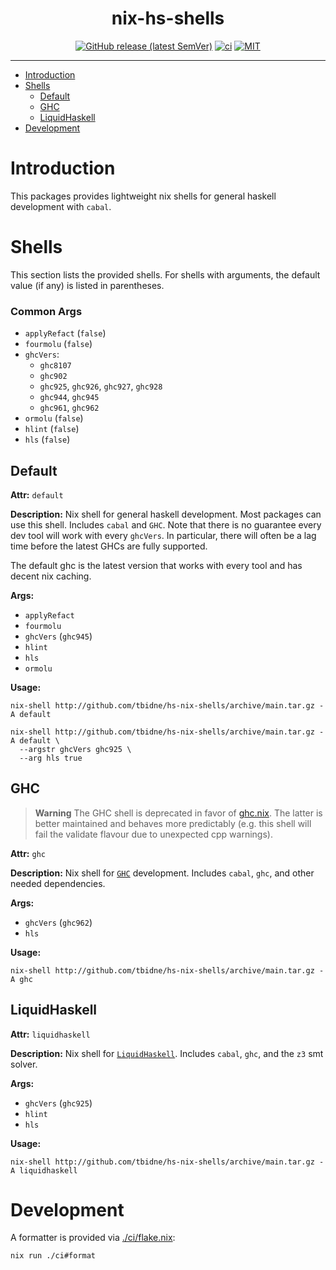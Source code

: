 <div align="center">

# nix-hs-shells

[![GitHub release (latest SemVer)](https://img.shields.io/github/v/release/tbidne/nix-hs-shells?include_prereleases&sort=semver)](https://github.com/tbidne/shrun/releases/)
[![ci](http://img.shields.io/github/actions/workflow/status/tbidne/hs-nix-shells/ci.yaml?branch=main&labelColor=2f353c)](https://github.com/tbidne/hs-nix-shells/actions/workflows/ci.yaml)
[![MIT](https://img.shields.io/github/license/tbidne/nix-hs-shells?color=blue)](https://opensource.org/licenses/MIT)

</div>

---

- [Introduction](#introduction)
- [Shells](#shells)
  - [Default](#default)
  - [GHC](#ghc)
  - [LiquidHaskell](#liquidhaskell)
- [Development](#development)

# Introduction

This packages provides lightweight nix shells for general haskell development with `cabal`.

# Shells

This section lists the provided shells. For shells with arguments, the default value (if any) is listed in parentheses.

### Common Args

* `applyRefact` (`false`)
* `fourmolu` (`false`)
* `ghcVers`:
  * `ghc8107`
  * `ghc902`
  * `ghc925`, `ghc926`, `ghc927`, `ghc928`
  * `ghc944`, `ghc945`
  * `ghc961`, `ghc962`
* `ormolu` (`false`)
* `hlint` (`false`)
* `hls` (`false`)

## Default

**Attr:** `default`

**Description:** Nix shell for general haskell development. Most packages can use this shell. Includes `cabal` and `GHC`. Note that there is no guarantee every dev tool will work with every `ghcVers`. In particular, there will often be a lag time before the latest GHCs are fully supported.

The default ghc is the latest version that works with every tool and has decent nix caching.

**Args:**

* `applyRefact`
* `fourmolu`
* `ghcVers` (`ghc945`)
* `hlint`
* `hls`
* `ormolu`

**Usage:**

```
nix-shell http://github.com/tbidne/hs-nix-shells/archive/main.tar.gz -A default

nix-shell http://github.com/tbidne/hs-nix-shells/archive/main.tar.gz -A default \
  --argstr ghcVers ghc925 \
  --arg hls true
```

## GHC

> **Warning**
> The GHC shell is deprecated in favor of [ghc.nix](https://www.github.com/alpmestan/ghc.nix). The latter is better maintained and behaves more predictably (e.g. this shell will fail the validate flavour due to unexpected cpp warnings).

**Attr:** `ghc`

**Description:** Nix shell for [`GHC`](https://gitlab.haskell.org/ghc/ghc/) development. Includes `cabal`, `ghc`, and other needed dependencies.

**Args:**

* `ghcVers` (`ghc962`)
* `hls`

**Usage:**

```
nix-shell http://github.com/tbidne/hs-nix-shells/archive/main.tar.gz -A ghc
```

## LiquidHaskell

**Attr:** `liquidhaskell`

**Description:** Nix shell for [`LiquidHaskell`](https://github.com/ucsd-progsys/liquidhaskell/). Includes `cabal`, `ghc`, and the `z3` smt solver.

**Args:**

* `ghcVers` (`ghc925`)
* `hlint`
* `hls`

**Usage:**

```
nix-shell http://github.com/tbidne/hs-nix-shells/archive/main.tar.gz -A liquidhaskell
```

# Development

A formatter is provided via [./ci/flake.nix](./ci/flake.nix):

```
nix run ./ci#format
```